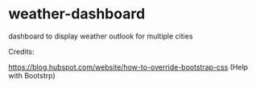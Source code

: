 # weather-dashboard
dashboard to display weather outlook for multiple cities









Credits:

https://blog.hubspot.com/website/how-to-override-bootstrap-css (Help with Bootstrp)